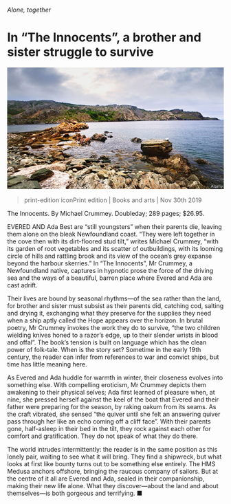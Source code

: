 ###### Alone, together

# In “The Innocents”, a brother and sister struggle to survive 

![image](images/20191130_BKP008_1.jpg) 

> print-edition iconPrint edition | Books and arts | Nov 30th 2019 

The Innocents. By Michael Crummey. Doubleday; 289 pages; $26.95. 

EVERED AND Ada Best are “still youngsters” when their parents die, leaving them alone on the bleak Newfoundland coast. “They were left together in the cove then with its dirt-floored stud tilt,” writes Michael Crummey, “with its garden of root vegetables and its scatter of outbuildings, with its looming circle of hills and rattling brook and its view of the ocean’s grey expanse beyond the harbour skerries.” In “The Innocents”, Mr Crummey, a Newfoundland native, captures in hypnotic prose the force of the driving sea and the ways of a beautiful, barren place where Evered and Ada are cast adrift. 

Their lives are bound by seasonal rhythms—of the sea rather than the land, for brother and sister must subsist as their parents did, catching cod, salting and drying it, exchanging what they preserve for the supplies they need when a ship aptly called the Hope appears over the horizon. In brutal poetry, Mr Crummey invokes the work they do to survive, “the two children wielding knives honed to a razor’s edge, up to their slender wrists in blood and offal”. The book’s tension is built on language which has the clean power of folk-tale. When is the story set? Sometime in the early 19th century, the reader can infer from references to war and convict ships, but time has little meaning here. 

As Evered and Ada huddle for warmth in winter, their closeness evolves into something else. With compelling eroticism, Mr Crummey depicts them awakening to their physical selves; Ada first learned of pleasure when, at nine, she pressed herself against the keel of the boat that Evered and their father were preparing for the season, by raking oakum from its seams. As the craft vibrated, she sensed “the quiver until she felt an answering quiver pass through her like an echo coming off a cliff face”. With their parents gone, half-asleep in their bed in the tilt, they rock against each other for comfort and gratification. They do not speak of what they do there. 

The world intrudes intermittently: the reader is in the same position as this lonely pair, waiting to see what it will bring. They find a shipwreck, but what looks at first like bounty turns out to be something else entirely. The HMS Medusa anchors offshore, bringing the raucous company of sailors. But at the centre of it all are Evered and Ada, sealed in their companionship, making their new life alone. What they discover—about the land and about themselves—is both gorgeous and terrifying. ■ 


